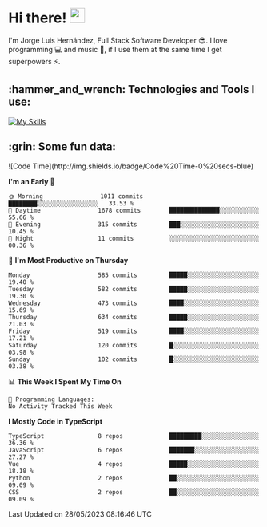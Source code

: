 <h1 align="left">
 <abc>
  <br>Hi there! <img src="https://user-images.githubusercontent.com/42378118/110234147-e3259600-7f4e-11eb-95be-0c4047144dea.gif" width="30"><br>
 </abc>
</h1>

I'm Jorge Luis Hernández, Full Stack Software Developer :sunglasses:. I love programming :computer: and music :musical_score:, if I use them at the same time I get superpowers :zap:. 


<h2 align="left">:hammer_and_wrench: Technologies and Tools I use:</h2>

[![My Skills](https://skillicons.dev/icons?i=js,ts,html,css,py,vue,react,next,nest,postgres,mysql)](https://skillicons.dev)

<h2 align="left">:grin: Some fun data:</h2>
<!--START_SECTION:waka-->
![Code Time](http://img.shields.io/badge/Code%20Time-0%20secs-blue)

**I'm an Early 🐤** 

```text
🌞 Morning                1011 commits        ████████░░░░░░░░░░░░░░░░░   33.53 % 
🌆 Daytime                1678 commits        ██████████████░░░░░░░░░░░   55.66 % 
🌃 Evening                315 commits         ███░░░░░░░░░░░░░░░░░░░░░░   10.45 % 
🌙 Night                  11 commits          ░░░░░░░░░░░░░░░░░░░░░░░░░   00.36 % 
```
📅 **I'm Most Productive on Thursday** 

```text
Monday                   585 commits         █████░░░░░░░░░░░░░░░░░░░░   19.40 % 
Tuesday                  582 commits         █████░░░░░░░░░░░░░░░░░░░░   19.30 % 
Wednesday                473 commits         ████░░░░░░░░░░░░░░░░░░░░░   15.69 % 
Thursday                 634 commits         █████░░░░░░░░░░░░░░░░░░░░   21.03 % 
Friday                   519 commits         ████░░░░░░░░░░░░░░░░░░░░░   17.21 % 
Saturday                 120 commits         █░░░░░░░░░░░░░░░░░░░░░░░░   03.98 % 
Sunday                   102 commits         █░░░░░░░░░░░░░░░░░░░░░░░░   03.38 % 
```


📊 **This Week I Spent My Time On** 

```text
💬 Programming Languages: 
No Activity Tracked This Week
```

**I Mostly Code in TypeScript** 

```text
TypeScript               8 repos             █████████░░░░░░░░░░░░░░░░   36.36 % 
JavaScript               6 repos             ███████░░░░░░░░░░░░░░░░░░   27.27 % 
Vue                      4 repos             █████░░░░░░░░░░░░░░░░░░░░   18.18 % 
Python                   2 repos             ██░░░░░░░░░░░░░░░░░░░░░░░   09.09 % 
CSS                      2 repos             ██░░░░░░░░░░░░░░░░░░░░░░░   09.09 % 
```




 Last Updated on 28/05/2023 08:16:46 UTC
<!--END_SECTION:waka-->
